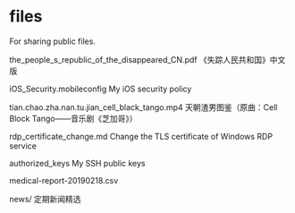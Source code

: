# files
For sharing public files.

the_people_s_republic_of_the_disappeared_CN.pdf 《失踪人民共和国》中文版

iOS_Security.mobileconfig My iOS security policy

tian.chao.zha.nan.tu.jian_cell_black_tango.mp4 天朝渣男图鉴（原曲：Cell Block Tango——音乐剧《芝加哥》）

rdp_certificate_change.md Change the TLS certificate of Windows RDP service

authorized_keys My SSH public keys

medical-report-20190218.csv

news/ 定期新闻精选
